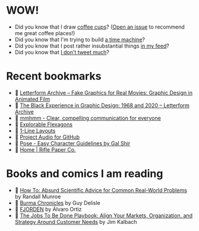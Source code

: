 # WOW!

- Did you know that I draw [coffee cups](https://papercups.mamuso.net/)? ([Open an issue](https://github.com/mamuso/papercups/issues) to recommend me great coffee places!)
- Did you know that I'm trying to build [a time machine](https://github.com/mamuso/fluxcapacitor)?
- Did you know that I post rather insubstantial things [in my feed](https://feed.mamuso.net/)?
- Did you know that [I don't tweet much](https://twitter.com/mamuso)?

# Recent bookmarks

- 👀 [Letterform Archive – Fake Graphics for Real Movies: Graphic Design in Animated Film](https://letterformarchive.org/events/fake-graphics-for-real-movies-graphic-design-in-animated-film)
- 👀 [The Black Experience in Graphic Design: 1968 and 2020 – Letterform Archive](https://letterformarchive.org/news/the-black-experience-in-graphic-design-1968-and-2020?mc_cid=b0314fd2df)
- 👀 [mmhmm - Clear, compelling communication for everyone](https://www.mmhmm.app/)
- 👀 [Explorable Flexagons](http://loki3.com/flex/explore/)
- 👀 [1-Line Layouts](https://1linelayouts.glitch.me/)
- 👀 [Project Audio for GitHub](https://github.audio/)
- 👀 [Pose - Easy Character Guidelines by Gal Shir](https://galshir.com/pose)
- 👀 [Home | Rifle Paper Co.](https://riflepaperco.com/)


# Books and comics I am reading

- 📘 [How To: Absurd Scientific Advice for Common Real-World Problems](https://www.goodreads.com/book/show/43851501) by Randall Munroe
- 📘 [Burma Chronicles](https://www.goodreads.com/book/show/3023792) by Guy Delisle
- 📘 [FJORDEN](https://www.goodreads.com/book/show/13008650) by Álvaro Ortiz
- 📘 [The Jobs To Be Done Playbook: Align Your Markets, Organization, and Strategy Around Customer Needs](https://www.goodreads.com/book/show/52105688) by Jim Kalbach

